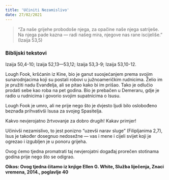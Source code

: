 ```yaml
---
title: 'Učiniti Nezamislivo'
date: 27/02/2021
---
```


> <p></p>
>“Za naše grijehe probodoše njega, za opačine naše njega satriješe. Na njega pade kazna — radi našeg mira, njegove nas rane iscijeliše.” (Izaija 53,5)

### Biblijski tekstovi
Izaija 50,4-10; Izaija 52,13—53,12; Izaija 53,3-9; Izaija 53,10-12.

Lough Fook, kršćanin iz Kine, bio je ganut suosjećanjem prema svojim sunarodnjacima koji su postali robovi u južnoameričkim rudnicima. Želio im je pružiti nadu Evanđelja, ali se pitao kako bi im prišao. Tako je odlučio prodati sebe kao roba na pet godina. Bio je prebačen u Demeraru, gdje je radio u rudnicima i govorio svojim supatnicima o Isusu.

Lough Fook je umro, ali ne prije nego što je dvjesto ljudi bilo oslobođeno beznađa prihvativši Isusa za svojeg Spasitelja.

Kakvo nevjerojatno žrtvovanje za dobro drugih! Kakav primjer!

Učinivši nezamislivo, to jest ponizno “uzevši narav sluge” (Filipljanima 2,7), Isus je također dosegnuo nedosežne — vas i mene i cijeli svijet koji je ogrezao i izgubljen je u ponoru grijeha.

Ovog ćemo tjedna promatrati taj nevjerojatni događaj prorečen stotinama godina prije nego što se odigrao.

**Oikos: Ovog tjedna čitamo iz knjige Ellen G. White, Služba liječenja, Znaci vremena, 2014., poglavlje 40**